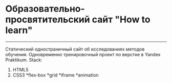 # Образовательно-просвятительский сайт "How to learn"
------------------------------------------------------

Статический одностраничный сайт об исследованиях методов обучения. 
Одновременно тренировочный проект по верстке в Yandex Praktikum.
Stack: 
1. HTML5
2. CSS3
*flex-box
*grid
*iframe
*animation


